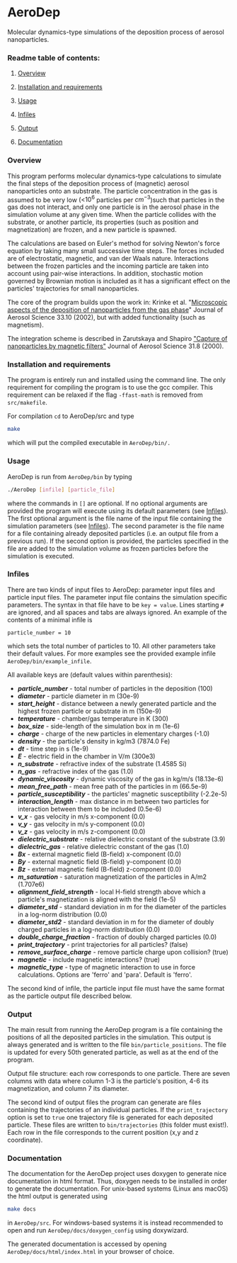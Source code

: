 # AeroDep
Molecular dynamics-type simulations of the deposition process of aerosol nanoparticles.

### Readme table of contents:

1. [Overview](#overview)

2. [Installation and requirements](#installation-and-requirements)

3. [Usage](#usage)

4. [Infiles](#infiles)

5. [Output](#output)

6. [Documentation](#documentation)


### Overview
This program performs molecular dynamics-type calculations to simulate the final steps of the deposition process of (magnetic) aerosol nanoparticles onto an substrate. The particle concentration in the gas is assumed to be very low (<$10^6$ particles per $cm^{-3}$)such that particles in the gas does not interact, and only one particle is in the aerosol phase in the simulation volume at any given time. When the particle collides with the substrate, or another particle, its properties (such as position and magnetization)
are frozen, and a new particle is spawned.

The calculations are based on Euler's method for solving Newton's force equation by taking many small successive time steps. The forces included are of electrostatic, magnetic, and van der Waals nature. Interactions between the frozen particles and the incoming particle are taken into account using pair-wise interactions. In addition, stochastic motion governed by Brownian motion is included as it has a significant effect on the particles' 
trajectories for small nanoparticles.

The core of the program builds upon the work in:
Krinke et al. "[Microscopic aspects of the deposition of nanoparticles from the gas phase](https://doi.org/10.1016/S0021-8502(02)00074-5)" Journal of Aerosol Science 33.10 (2002), but with added functionality (such as magnetism).

The integration scheme is described in Zarutskaya and Shapiro ["Capture of nanoparticles by magnetic filters"](https://doi.org/10.1016/S0021-8502(99)00567-4)  Journal of Aerosol Science 31.8 (2000).


### Installation and requirements 
The program is entirely run and installed using the command line. The only requirement for compiling the program is to use the gcc compiler. This requirement can be relaxed if the flag `-ffast-math` is removed from `src/makefile`.

For compilation `cd` to AeroDep/src and type 
```bash
make
```
which will put the compiled executable in `AeroDep/bin/.`

### Usage
AeroDep is run from `AeroDep/bin` by typing 
```bash
./AeroDep [infile] [particle_file]
``` 
where the commands in `[]` are optional. If no optional arguments are provided the program will execute using its default parameters (see [Infiles](#infiles)). The first optional argument is the file name of the input file containing the simulation parameters (see [Infiles](#infiles)). The second parameter is the file name for a file containing already deposited particles (i.e. an output file from a previous run). If the second option is provided, the particles specified in the file are added to the simulation volume as frozen particles before the simulation is executed.

### Infiles
There are two kinds of input files to AeroDep: parameter input files and particle input files. The parameter input file contains the simulation specific parameters. The syntax in that file have to be `key = value`. Lines starting `#` are ignored, and all  spaces and tabs are always ignored. An example of the contents of a minimal infile is
```
particle_number = 10
```
which sets the total number of particles to 10. All other parameters take their default values. For more examples see the provided example infile `AeroDep/bin/example_infile`.

All available keys are (default values within parenthesis):

- ***particle_number*** - total number of particles in the deposition (100)
- ***diameter*** - particle diameter in m (30e-9)
- ***start_height*** - distance between a newly generated particle and the highest frozen particle or substrate in m (150e-9)
- ***temperature*** - chamber/gas temperature in K (300)
- ***box_size*** - side-length of the simulation box in m (1e-6)
- ***charge*** - charge of the new particles in elementary charges (-1.0)
- ***density*** - the particle's density in kg/m3 (7874.0 Fe)
- ***dt*** - time step in s (1e-9)
- ***E*** - electric field in the chamber in V/m (300e3)
- ***n_substrate*** - refractive index of the substrate (1.4585 Si)
- ***n_gas*** - refractive index of the gas (1.0) 
- ***dynamic_viscosity*** - dynamic viscosity of the gas in kg/m/s (18.13e-6)
- ***mean_free_path*** - mean free path of the particles in m (66.5e-9)
- ***particle_susceptibility*** - the particles' magnetic susceptibility (-2.2e-5)
- ***interaction_length*** - max distance in m between two particles for interaction between them to be included (0.5e-6)
- ***v_x*** - gas velocity in m/s x-component (0.0)
- ***v_y*** - gas velocity in m/s y-component (0.0)
- ***v_z*** - gas velocity in m/s z-component (0.0)
- ***dielectric_substrate*** - relative dielectric constant of the substrate (3.9)
- ***dielectric_gas*** - relative dielectric constant of the gas (1.0)
- ***Bx*** - external magnetic field (B-field) x-component (0.0)
- ***By*** - external magnetic field (B-field) y-component (0.0)
- ***Bz*** - external magnetic field (B-field) z-component (0.0)
- ***m_saturation*** - saturation magnetization of the particles in A/m2 (1.707e6)
- ***alignment_field_strength*** - local H-field strength above which a particle's magnetization is aligned with the field (1e-5)
- ***diameter_std*** - standard deviation in m for the diameter of the particles in a log-norm distribution (0.0)
- ***diameter_std2*** - standard deviation in m for the diameter of doubly charged particles in a log-norm distribution (0.0)
- ***double_charge_fraction*** - fraction of doubly charged particles (0.0)
- ***print_trajectory*** - print trajectories for all particles? (false)
- ***remove_surface_charge*** - remove particle charge upon collision? (true)
- ***magnetic*** - include magnetic interactions? (true)
- ***magnetic_type*** - type of magnetic interaction to use in force calculations. Options are 'ferro' and 'para'. Default is 'ferro'.

The second kind of infile, the particle input file must have the same format as the particle output file described below.

### Output

The main result from running the AeroDep program is a file containing the positions of all the deposited particles in the simulation. This output is always generated and is written to the file `bin/particle_positions`. The file is updated for every 50th generated particle, as well as at the end of the program. 

Output file structure: each row corresponds to one particle. There are seven columns with data where column 1-3 is the particle's position, 4-6 its magnetization, and column 7 its diameter. 

The second kind of output files the program can generate are files containing the trajectories of an individual particles. If the `print_trajectory` option is set to `true` one trajectory file is generated for each deposited particle. These files are written to `bin/trajectories` (this folder must exist!). Each row in the file corresponds to the current position (x,y and z coordinate).

### Documentation

The documentation for the AeroDep project uses doxygen to generate nice documentation in html format. Thus, doxygen needs to be installed in order to generate the documentation. For unix-based systems (Linux ans macOS) the html output is generated using 
```bash
make docs
```
in `AeroDep/src`. For windows-based systems it is instead recommended to open and run `AeroDep/docs/doxygen_config` using doxywizard.

The generated documentation is accessed by opening `AeroDep/docs/html/index.html` in your browser of choice.
